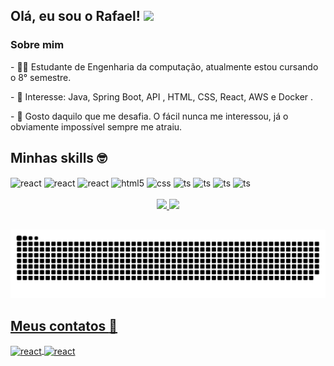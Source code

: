 ## Olá, eu sou o Rafael! <img src="https://raw.githubusercontent.com/iampavangandhi/iampavangandhi/master/gifs/Hi.gif" width="30px"></h2>

### Sobre mim
<div style="display: inline_block"  >
<p> - 👨‍🎓 Estudante de Engenharia da computação, atualmente estou cursando o 8° semestre. </p>
<p> - 🎯 Interesse: Java, Spring Boot, API , HTML, CSS, React, AWS e Docker . </p>
<p> - 💭 Gosto daquilo que me desafia. O fácil nunca me interessou, já o obviamente impossível sempre me atraiu. </p>

</div> 

## Minhas skills :nerd_face:

<div style="display: inline_block">
  <img align="center" alt="react" src="https://img.shields.io/badge/Spring-6DB33F?style=for-the-badge&logo=spring&logoColor=white" />
  <img align="center" alt="react" src="https://img.shields.io/badge/Java-ED8B00?style=for-the-badge&logo=java&logoColor=white" />
  <img align="center" alt="react" src="https://img.shields.io/badge/React-20232A?style=for-the-badge&logo=react&logoColor=61DAFB" />
  <img align="center" alt="html5" src="https://img.shields.io/badge/HTML5-E34F26?style=for-the-badge&logo=html5&logoColor=white" />
  <img align="center" alt="css" src="https://img.shields.io/badge/CSS3-1572B6?style=for-the-badge&logo=css3&logoColor=white" />
  <img align="center" alt="ts" src="https://img.shields.io/badge/TypeScript-007ACC?style=for-the-badge&logo=typescript&logoColor=white" />
  <img align="center" alt="ts" src="https://img.shields.io/badge/PostgreSQL-316192?style=for-the-badge&logo=postgresql&logoColor=white" />  
  <img align="center" alt="ts" src="https://img.shields.io/badge/Netlify-00C7B7?style=for-the-badge&logo=netlify&logoColor=white" />
  <img align="center" alt="ts" src="https://img.shields.io/badge/Heroku-430098?style=for-the-badge&logo=heroku&logoColor=white" />  
</div><br/>

<div align="center">
  <a href="https://github.com/Rafaelxndre">
  <img height="180em" src="https://github-readme-stats.vercel.app/api?username=rafaelxndre&show_icons=true&theme=tokyonight&include_all_commits=true&count_private=true"/>
  <img height="180em" src="https://github-readme-stats.vercel.app/api/top-langs/?username=rafaelxndre&layout=compact&langs_count=7&theme=tokyonight"/>
 </div>
  
  ##
  
  ![Snake animation](https://github.com/rafaelxndre/rafaelxndre/blob/output/github-contribution-grid-snake.svg)
    
## Meus contatos :iphone:
    
<div style="display: inline_block">
  <img align="center" alt="react" src="https://img.shields.io/badge/LinkedIn-0077B5?style=for-the-badge&logo=linkedin&logoColor=white" /> 
  <img align="center" alt="react" src="https://img.shields.io/badge/Gmail-D14836?style=for-the-badge&logo=gmail&logoColor=white" />
</div><br/>



